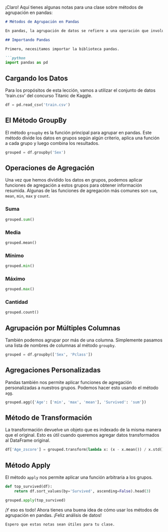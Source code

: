 ¡Claro! Aquí tienes algunas notas para una clase sobre métodos de agrupación en pandas:

```markdown
# Métodos de Agrupación en Pandas

En pandas, la agrupación de datos se refiere a una operación que involucra una combinación de dividir los datos en grupos, aplicar una función (como suma, media, etc.) y combinar los resultados.

## Importando Pandas

Primero, necesitamos importar la biblioteca pandas.

```python
import pandas as pd
```

## Cargando los Datos

Para los propósitos de esta lección, vamos a utilizar el conjunto de datos 'train.csv' del concurso Titanic de Kaggle.

```python
df = pd.read_csv('train.csv')
```

## El Método GroupBy

El método `groupby` es la función principal para agrupar en pandas. Este método divide los datos en grupos según algún criterio, aplica una función a cada grupo y luego combina los resultados.

```python
grouped = df.groupby('Sex')
```

## Operaciones de Agregación

Una vez que hemos dividido los datos en grupos, podemos aplicar funciones de agregación a estos grupos para obtener información resumida. Algunas de las funciones de agregación más comunes son `sum`, `mean`, `min`, `max` y `count`.

### Suma

```python
grouped.sum()
```

### Media

```python
grouped.mean()
```

### Mínimo

```python
grouped.min()
```

### Máximo

```python
grouped.max()
```

### Cantidad

```python
grouped.count()
```

## Agrupación por Múltiples Columnas

También podemos agrupar por más de una columna. Simplemente pasamos una lista de nombres de columnas al método `groupby`.

```python
grouped = df.groupby(['Sex', 'Pclass'])
```

## Agregaciones Personalizadas

Pandas también nos permite aplicar funciones de agregación personalizadas a nuestros grupos. Podemos hacer esto usando el método `agg`.

```python
grouped.agg({'Age': ['min', 'max', 'mean'], 'Survived': 'sum'})
```

## Método de Transformación

La transformación devuelve un objeto que es indexado de la misma manera que el original. Esto es útil cuando queremos agregar datos transformados al DataFrame original.

```python
df['Age_zscore'] = grouped.transform(lambda x: (x - x.mean()) / x.std())['Age']
```

## Método Apply

El método `apply` nos permite aplicar una función arbitraria a los grupos.

```python
def top_survived(df):
    return df.sort_values(by='Survived', ascending=False).head(3)

grouped.apply(top_survived)
```

¡Y eso es todo! Ahora tienes una buena idea de cómo usar los métodos de agrupación en pandas. ¡Feliz análisis de datos!
```
Espero que estas notas sean útiles para tu clase.